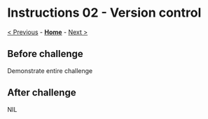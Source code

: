 # Instructions 02 - Version control

[< Previous](./Instructions-01.md) - **[Home](../README.md)** - [Next >](./Instructions-03.md)

## Before challenge

Demonstrate entire challenge

## After challenge

NIL
